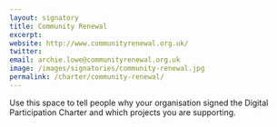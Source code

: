 ```yaml
---
layout: signatory
title: Community Renewal
excerpt: 
website: http://www.communityrenewal.org.uk/
twitter: 
email: archie.lowe@communityrenewal.org.uk
image: /images/signatories/community-renewal.jpg
permalink: /charter/community-renewal/
---
```


Use this space to tell people why your organisation signed the Digital Participation Charter and which projects you are supporting.
